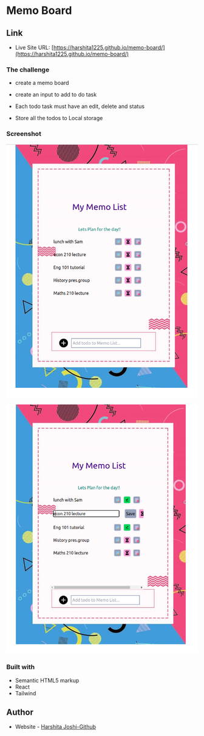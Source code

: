 # Memo Board

## Link

- Live Site URL: [https://harshita1225.github.io/memo-board/](https://harshita1225.github.io/memo-board/)

### The challenge

- create a memo board

- create an input to add to do task

- Each todo task must have an edit, delete and status

- Store all the todos to Local storage

### Screenshot

![Desktop Layout](./Screenshot%20from%202022-11-08%2022-28-50.png)

![Desktop Layout](./Screenshot%20from%202022-11-08%2022-29-43.png)

### Built with

- Semantic HTML5 markup
- React
- Tailwind

## Author

- Website - [Harshita Joshi-Github](https://github.com/harshita1225)
